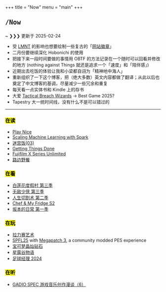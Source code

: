 +++
title = "Now"
menu = "main"
+++

## <pre>/Now</pre>

<div class="terminal-frame">

~ ❯❯❯ 更新于 2025-02-24

- 受 [LMNT](https://lmnt.me/) 的影响也想要绘制一些复古的「[网站徽章](https://lmnt.me/badges/)」
- 二月份要继续深化 Hobonichi 的使用
- 把接下来一段时间要做的事情用 OBTF 的方法记录在一个随时可以回看并修改的地方 (nothing against Things 就还是追求一个「速度」和「陪伴感」)
- 近期出去吃饭的体验让我和小梁都自诩为「精神地中海人」
- 重新组织了一下这个博客，把（绝大多数）英文内容都做了翻译；从此以后也奠定了中文博客的基调，尽量减少一些冗余和重复
- 每天看一点实体书和 Kindle 上的存书
- 大爱 [Tactical Breach Wizards](https://neodb.social/game/3xbuq2fGswthJXazbuaHKz) -> Best Game 2025?
- Tapestry 大一统时间线，没有什么不是可以错过的

</div>

***

### <mark>在读</mark>

- [Play Nice](https://neodb.social/book/5v1wd4MXksYCRPSjfmrGCn)
- [Scaling Machine Learning with Spark](https://neodb.social/book/0R8bOjkTvV0nSz52LpE8zw)
- [迷宫饭(03)](https://neodb.social/book/10bdiWlZUD9mB14OhVDMJ3)
- [Getting Things Done](https://neodb.social/book/7mJzGDRnyTPlAJv4jbNheN)
- [Fujifilm X Series Unlimited](https://neodb.social/book/3fVWBHuJSrtuNtbwPGOGj1)
- [路边野餐](https://neodb.social/book/2BCkKhhhbVzaUnMHmYNYEt)

### <mark>在看</mark>

- [白莲花度假村 第三季](https://neodb.social/tv/season/5V2AkD56wwmE7x9T2aR6Wg)
- [无敌少侠 第三季](https://neodb.social/tv/season/7FAIqU8PsxICFOcIQJlLkO)
- [人生切割术 第二季](https://neodb.social/tv/season/2iGcyQRlEuz7fvMuAIlsKK)
- [Chef & My Fridge S2](https://neodb.social/tv/season/0ScPjGF8F7v5dIXXJZio7y)
- [坂本的日常 第一季](https://neodb.social/tv/season/6En2oxib1Fi9gzrcGXDdbq)

### <mark>在玩</mark>

- [拉力赛艺术](https://neodb.social/game/771YP1aVCigKs2tHcLeuYo)
- [SPFL25](https://www.pessmokepatch.com/2024/10/spfl25.html) with [Megapatch 3](https://www.reddit.com/r/SPFootballLife/comments/1hztym5/release_megapatch_3_for_fl25_the_most_updated_and/), a community modded PES experience
- [宝可梦晶灿钻石](https://diamondpearl.pokemon.com/en-us/)
- [星露谷物语](https://store.steampowered.com/app/413150)
- [足球经理 2024](https://store.steampowered.com/app/2252570/Football_Manager_2024/)

### <mark>在听</mark>

- [GADIO SPEC 游戏音乐创作漫谈（6）](https://www.gcores.com/albums/144)
